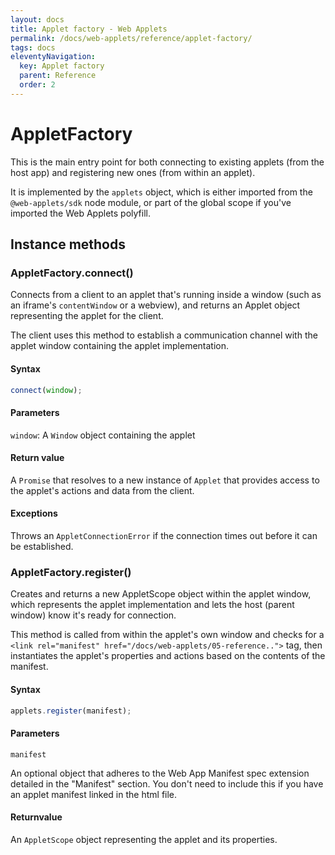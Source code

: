 ```yaml
---
layout: docs
title: Applet factory - Web Applets
permalink: /docs/web-applets/reference/applet-factory/
tags: docs
eleventyNavigation:
  key: Applet factory
  parent: Reference
  order: 2
---
```

# AppletFactory

This is the main entry point for both connecting to existing applets (from the host app) and registering new ones (from within an applet).

It is implemented by the `applets` object, which is either imported from the `@web-applets/sdk` node module, or part of the global scope if you've imported the Web Applets polyfill.

## Instance methods

<a id="connect"></a>

### AppletFactory.connect()

Connects from a client to an applet that's running inside a window (such as an iframe's `contentWindow` or a webview), and returns an Applet object representing the applet for the client.

The client uses this method to establish a communication channel with the applet window containing the applet implementation.

#### Syntax

```js
connect(window);
```

#### Parameters

`window`: A `Window` object containing the applet

#### Return value

A `Promise` that resolves to a new instance of `Applet` that provides access to the applet's actions and data from the client.

#### Exceptions

Throws an `AppletConnectionError` if the connection times out before it can be established.

<a id="register"></a>

### AppletFactory.register()

Creates and returns a new AppletScope object within the applet window, which represents the applet implementation and lets the host (parent window) know it's ready for connection.

This method is called from within the applet's own window and checks for a `<link rel="manifest" href="/docs/web-applets/05-reference..">` tag, then instantiates the applet's properties and actions based on the contents of the manifest.

#### Syntax

```js
applets.register(manifest);
```

#### Parameters

`manifest`

An optional object that adheres to the Web App Manifest spec extension detailed in the "Manifest" section. You don't need to include this if you have an applet manifest linked in the html file.

#### Returnvalue

An `AppletScope` object representing the applet and its properties.

